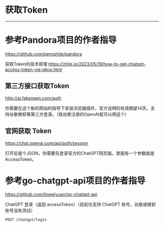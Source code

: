 # 获取Token
---
# 参考Pandora项目的作者指导

https://github.com/pengzhile/pandora

获取Token的技术原理 https://zhile.io/2023/05/19/how-to-get-chatgpt-access-token-via-pkce.html

## 第三方接口获取Token
http://ai.fakeopen.com/auth 

你需要在这个新的网站的指导下安装浏览器插件，官方说明的有效期是14天。支持谷歌微软等第三方登录。（我谷歌注册的OpenAI就可以用这个）    

## 官网获取 Token
https://chat.openai.com/api/auth/session

打开后是个JSON，你需要先登录官方的ChatGPT网页版。里面有一个参数就是AccessToken。

# 参考go-chatgpt-api项目的作者指导
https://github.com/linweiyuan/go-chatgpt-api

ChatGPT 登录（返回 accessToken）（目前仅支持 ChatGPT 账号，谷歌或微软账号没有测试）

```POST /chatgpt/login```